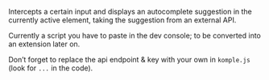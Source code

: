Intercepts a certain input and displays an autocomplete suggestion in the currently active element, taking the suggestion from an external API.

Currently a script you have to paste in the dev console; to be converted into an extension later on.

Don’t forget to replace the api endpoint & key with your own in `komple.js` (look for `...` in the code).
